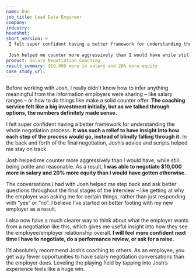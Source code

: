 ```yaml
---
name: Dan
job_title: Lead Data Engineer
company: 
industry: 
headshot: 
short_version: >
 I felt super confident having a better framework for understanding the whole negotiation process. **It was such a relief to have insight into how each step of the process would go, instead of blindly falling through it.**
 
 Josh helped me counter more aggressively than I would have while still being polite and reasonable. As a result, **I was able to negotiate $10,000 more in salary and 20% more equity** than I would have gotten otherwise.
product: Salary Negotiation Coaching
result_summary: $10,000 more in salary and 20% more equity
case_study_url: 
---
```


Before working with Josh, I really didn't know how to infer anything meaningful from the information employers were sharing – like salary ranges – or how to do things like make a solid counter offer. **The coaching service felt like a big investment initially, but as we talked through options, the numbers definitely made sense.**

I felt super confident having a better framework for understanding the whole negotiation process. **It was such a relief to have insight into how each step of the process would go, instead of blindly falling through it.** In the back and forth of the final negotiation, Josh’s advice and scripts helped me stay on track.

Josh helped me counter more aggressively than I would have, while still being polite and reasonable. As a result, **I was able to negotiate $10,000 more in salary and 20% more equity than I would have gotten otherwise.**

The conversations I had with Josh helped me step back and ask better questions throughout the final stages of the interview – like getting at why the employer was asking me for certain things, rather than just responding with “yes” or “no”. I believe I’ve started on better footing with my new employer as a result.

I also now have a much clearer way to think about what the employer wants from a negotiation like this, which gives me useful insight into how they see the employee/employer relationship overall. **I will feel more confident next time I have to negotiate, do a performance review, or ask for a raise.**

I’d absolutely recommend Josh’s coaching to others. As an employee, you get way fewer opportunities to have salary negotiation conversations than the employer does. Leveling the playing field by tapping into Josh’s experience feels like a huge win.